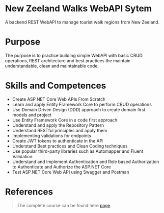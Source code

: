 # New Zeeland Walks WebAPI Sytem
A backend REST WebAPI to manage tourist walk regions from New Zeeland.

# Purpose
The purpose is to practice building simple WebAPI with basic CRUD operations, REST architecture and best practices the maintain understandable, clean and maintainable code.

# Skills and Competences
* Create ASP.NET Core Web APIs From Scratch
* Learn and apply Entity Framework Core to perform CRUD operations
* Use Domain Driven Design (DDD) approach to create domain first models and project
* Use Entity Framework Core in a code first approach
* Understand and apply the Repository Pattern
* Understand RESTful principles and apply them
* Implementing validations for endpoints
* Create JWT tokens to authenticate in the API
* Understand Best practices and Clean Coding techniques
* Use popular third-party libraries such as Automapper and Fluent Validation
* Understand and Implement Authentication and Role based Authorization to Authenticate and Authorize the ASP.NET Core
* Test ASP.NET Core Web API using Swagger and Postman

# References
> The complete course can be found here [page](https://www.udemy.com/course/build-rest-apis-with-aspnet-core-web-api-entity-framework/).